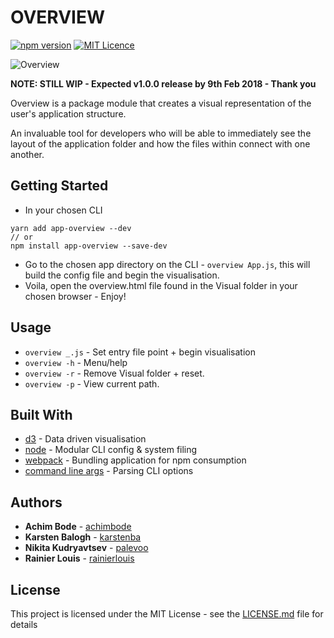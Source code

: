 # OVERVIEW

[![npm version](https://badge.fury.io/js/app-overview.svg)](https://badge.fury.io/js/app-overview) [![MIT Licence](https://badges.frapsoft.com/os/mit/mit.svg?v=103)](https://opensource.org/licenses/mit-license.php)

![Overview](https://i.imgur.com/gyTe5kp.png)

**NOTE: STILL WIP - Expected v1.0.0 release by 9th Feb 2018 - Thank you**

Overview is a package module that creates a visual representation of the user's application structure.

An invaluable tool for developers who will be able to immediately see the layout of the application folder and how the files within connect with one another.

## Getting Started

* In your chosen CLI

```
yarn add app-overview --dev
// or
npm install app-overview --save-dev
```

* Go to the chosen app directory on the CLI - `overview App.js`, this will build the config file and begin the visualisation.
* Voila, open the overview.html file found in the Visual folder in your chosen browser - Enjoy!

## Usage

* `overview _.js` - Set entry file point + begin visualisation
* `overview -h` - Menu/help
* `overview -r` - Remove Visual folder + reset.
* `overview -p` - View current path.

## Built With

* [d3](https://d3js.org/) - Data driven visualisation
* [node](https://nodejs.org/en/docs/) - Modular CLI config & system filing
* [webpack](https://github.com/webpack/webpack) - Bundling application for npm consumption
* [command line args](https://github.com/75lb/command-line-args) - Parsing CLI options

## Authors

* **Achim Bode** - [achimbode](https://github.com/achimbode)
* **Karsten Balogh** - [karstenba](https://github.com/karstenba)
* **Nikita Kudryavtsev** - [palevoo](https://github.com/palevoo)
* **Rainier Louis** - [rainierlouis](https://github.com/rainierlouis)

## License

This project is licensed under the MIT License - see the [LICENSE.md](https://github.com/rainierlouis/overview/blob/development/LICENSE.md) file for details
